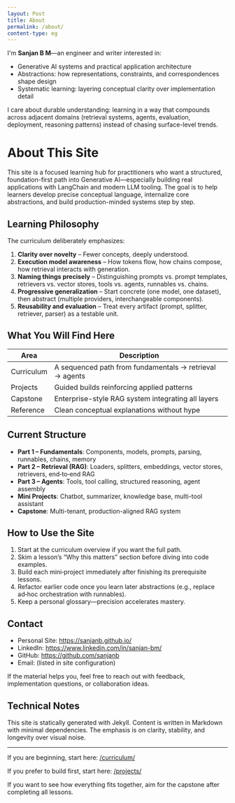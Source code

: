 ```yaml
---
layout: Post
title: About
permalink: /about/
content-type: eg
---
```


I'm **Sanjan B M**—an engineer and writer interested in:

- Generative AI systems and practical application architecture
- Abstractions: how representations, constraints, and correspondences shape design
- Systematic learning: layering conceptual clarity over implementation detail

I care about durable understanding: learning in a way that compounds across adjacent domains (retrieval systems, agents, evaluation, deployment, reasoning patterns) instead of chasing surface-level trends.

# About This Site

This site is a focused learning hub for practitioners who want a structured, foundation-first path into Generative AI—especially building real applications with LangChain and modern LLM tooling. The goal is to help learners develop precise conceptual language, internalize core abstractions, and build production-minded systems step by step.

## Learning Philosophy

The curriculum deliberately emphasizes:

1. **Clarity over novelty** – Fewer concepts, deeply understood.
2. **Execution model awareness** – How tokens flow, how chains compose, how retrieval interacts with generation.
3. **Naming things precisely** – Distinguishing prompts vs. prompt templates, retrievers vs. vector stores, tools vs. agents, runnables vs. chains.
4. **Progressive generalization** – Start concrete (one model, one dataset), then abstract (multiple providers, interchangeable components).
5. **Reusability and evaluation** – Treat every artifact (prompt, splitter, retriever, parser) as a testable unit.

## What You Will Find Here

| Area       | Description                                             |
| ---------- | ------------------------------------------------------- |
| Curriculum | A sequenced path from fundamentals → retrieval → agents |
| Projects   | Guided builds reinforcing applied patterns              |
| Capstone   | Enterprise-style RAG system integrating all layers      |
| Reference  | Clean conceptual explanations without hype              |

## Current Structure

- **Part 1 – Fundamentals**: Components, models, prompts, parsing, runnables, chains, memory
- **Part 2 – Retrieval (RAG)**: Loaders, splitters, embeddings, vector stores, retrievers, end‑to‑end RAG
- **Part 3 – Agents**: Tools, tool calling, structured reasoning, agent assembly
- **Mini Projects**: Chatbot, summarizer, knowledge base, multi-tool assistant
- **Capstone**: Multi-tenant, production-aligned RAG system

## How to Use the Site

1. Start at the curriculum overview if you want the full path.
2. Skim a lesson’s “Why this matters” section before diving into code examples.
3. Build each mini‑project immediately after finishing its prerequisite lessons.
4. Refactor earlier code once you learn later abstractions (e.g., replace ad‑hoc orchestration with runnables).
5. Keep a personal glossary—precision accelerates mastery.

## Contact

- Personal Site: https://sanjanb.github.io/
- LinkedIn: https://www.linkedin.com/in/sanjan-bm/
- GitHub: https://github.com/sanjanb
- Email: (listed in site configuration)

If the material helps you, feel free to reach out with feedback, implementation questions, or collaboration ideas.

## Technical Notes

This site is statically generated with Jekyll. Content is written in Markdown with minimal dependencies. The emphasis is on clarity, stability, and longevity over visual noise.

---

If you are beginning, start here: [/curriculum/](/curriculum/)

If you prefer to build first, start here: [/projects/](/projects/)

If you want to see how everything fits together, aim for the capstone after completing all lessons.
